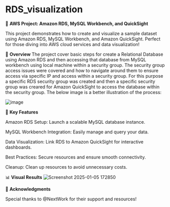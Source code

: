 # RDS_visualization
🚀 **AWS Project: Amazon RDS, MySQL Workbench, and QuickSight**

This project demonstrates how to create and visualize a sample dataset using Amazon RDS, MySQL Workbench, and Amazon QuickSight. Perfect for those diving into AWS cloud services and data visualization!

📖 **Overview**
The project cover basic steps for create a Relational Database using Amazon RDS and then accessing that database from MySQL workbench using local machine within a security group. The security group access issues were covered and how to navigate around them to ensure access via specific IP and access within a security group. For this purpose a specific RDS security group was created and then a specific security group was creared for Amazon QuickSight to access the database within the security group. The below image is a better illustration of the process:

![image](https://github.com/user-attachments/assets/fd0759e3-8bc3-4369-b3e8-f3240b61f1a6)


🔧 **Key Features**

Amazon RDS Setup: Launch a scalable MySQL database instance.

MySQL Workbench Integration: Easily manage and query your data.

Data Visualization: Link RDS to Amazon QuickSight for interactive dashboards.

Best Practices: Secure resources and ensure smooth connectivity.

Cleanup: Clean up resources to avoid unnecessary costs.

📊 **Visual Results**
![Screenshot 2025-01-05 172850](https://github.com/user-attachments/assets/769e74f9-0d0e-4e60-9e7e-5da7bbbe5153)

🙌 **Acknowledgments**

Special thanks to @NextWork for their support and resources!




